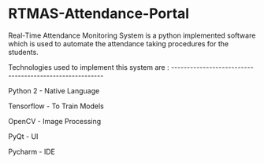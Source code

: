 # RTMAS-Attendance-Portal
Real-Time Attendance Monitoring System is a python implemented software which is used to automate the attendance taking procedures for the students.  





Technologies used to implement this system are : -------------------------------------------------------- 


Python 2        -    Native Language

Tensorflow      -    To Train Models 

OpenCV          -    Image Processing

PyQt            -    UI

Pycharm         -    IDE

